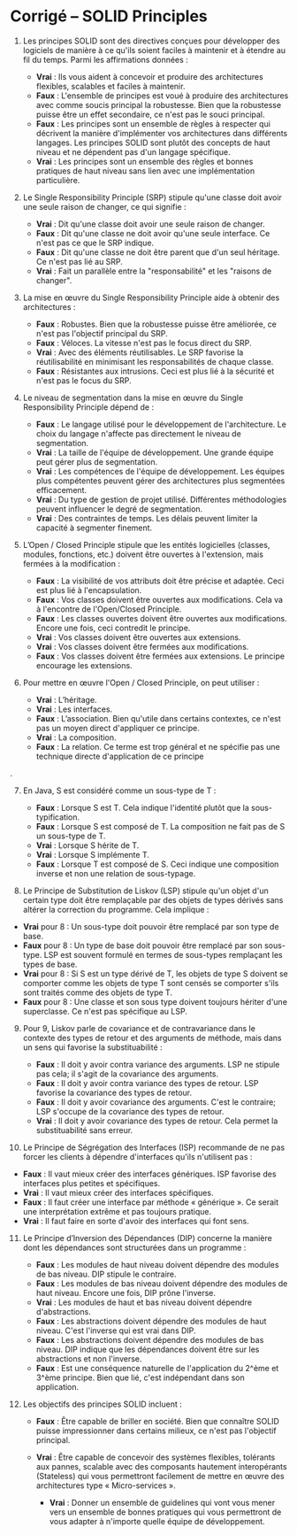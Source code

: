# Corrigé – SOLID Principles

1. Les principes SOLID sont des directives conçues pour développer des logiciels de manière à ce qu'ils soient faciles à maintenir et à étendre au fil du temps. Parmi les affirmations données :
   - **Vrai** : Ils vous aident à concevoir et produire des architectures flexibles, scalables et faciles à maintenir.
   - **Faux** : L'ensemble de principes est voué à produire des architectures avec comme soucis principal la robustesse. Bien que la robustesse puisse être un effet secondaire, ce n'est pas le souci principal.
   - **Faux** : Les principes sont un ensemble de règles à respecter qui décrivent la manière d'implémenter vos architectures dans différents langages. Les principes SOLID sont plutôt des concepts de haut niveau et ne dépendent pas d'un langage spécifique.
   - **Vrai** : Les principes sont un ensemble des règles et bonnes pratiques de haut niveau sans lien avec une implémentation particulière.

2. Le Single Responsibility Principle (SRP) stipule qu'une classe doit avoir une seule raison de changer, ce qui signifie :

   - **Vrai** : Dit qu'une classe doit avoir une seule raison de changer.
   - **Faux** : Dit qu'une classe ne doit avoir qu'une seule interface. Ce n'est pas ce que le SRP indique.
   - **Faux** : Dit qu'une classe ne doit être parent que d'un seul héritage. Ce n'est pas lié au SRP.
   - **Vrai** : Fait un parallèle entre la "responsabilité" et les "raisons de changer".

3. La mise en œuvre du Single Responsibility Principle aide à obtenir des architectures :

   - **Faux** : Robustes. Bien que la robustesse puisse être améliorée, ce n'est pas l'objectif principal du SRP.
   - **Faux** : Véloces. La vitesse n'est pas le focus direct du SRP.
   - **Vrai** : Avec des éléments réutilisables. Le SRP favorise la réutilisabilité en minimisant les responsabilités de chaque classe.
   - **Faux** : Résistantes aux intrusions. Ceci est plus lié à la sécurité et n'est pas le focus du SRP.

4. Le niveau de segmentation dans la mise en œuvre du Single Responsibility Principle dépend de :

   - **Faux** : Le langage utilisé pour le développement de l'architecture. Le choix du langage n'affecte pas directement le niveau de segmentation.
   - **Vrai** : La taille de l'équipe de développement. Une grande équipe peut gérer plus de segmentation.
   - **Vrai** : Les compétences de l'équipe de développement. Les équipes plus compétentes peuvent gérer des architectures plus segmentées efficacement.
   - **Vrai** : Du type de gestion de projet utilisé. Différentes méthodologies peuvent influencer le degré de segmentation.
   - **Vrai** : Des contraintes de temps. Les délais peuvent limiter la capacité à segmenter finement.

5. L’Open / Closed Principle stipule que les entités logicielles (classes, modules, fonctions, etc.) doivent être ouvertes à l'extension, mais fermées à la modification :

   - **Faux** : La visibilité de vos attributs doit être précise et adaptée. Ceci est plus lié à l'encapsulation.
   - **Faux** : Vos classes doivent être ouvertes aux modifications. Cela va à l'encontre de l'Open/Closed Principle.
   - **Faux** : Les classes ouvertes doivent être ouvertes aux modifications. Encore une fois, ceci contredit le principe.
   - **Vrai** : Vos classes doivent être ouvertes aux extensions.
   - **Vrai** : Vos classes doivent être fermées aux modifications.
   - **Faux** : Vos classes doivent être fermées aux extensions. Le principe encourage les extensions.

6. Pour mettre en œuvre l'Open / Closed Principle, on peut utiliser :

   - **Vrai** : L’héritage.
   - **Vrai** : Les interfaces.
   - **Faux** : L’association. Bien qu'utile dans certains contextes, ce n'est pas un moyen direct d'appliquer ce principe.
   - **Vrai** : La composition.
   - **Faux** : La relation. Ce terme est trop général et ne spécifie pas une technique directe d'application de ce principe

.

7. En Java, S est considéré comme un sous-type de T :

   - **Faux** : Lorsque S est T. Cela indique l'identité plutôt que la sous-typification.
   - **Faux** : Lorsque S est composé de T. La composition ne fait pas de S un sous-type de T.
   - **Vrai** : Lorsque S hérite de T.
   - **Vrai** : Lorsque S implémente T.
   - **Faux** : Lorsque T est composé de S. Ceci indique une composition inverse et non une relation de sous-typage.

8.  Le Principe de Substitution de Liskov (LSP) stipule qu'un objet d'un certain type doit être remplaçable par des objets de types dérivés sans altérer la correction du programme. Cela implique :

   - **Vrai** pour 8 : Un sous-type doit pouvoir être remplacé par son type de base. 
   - **Faux** pour 8 : Un type de base doit pouvoir être remplacé par son sous-type. LSP est souvent formulé en termes de sous-types remplaçant les types de base.
   - **Vrai** pour 8 : Si S est un type dérivé de T, les objets de type S doivent se comporter comme les objets de type T sont censés se comporter s'ils sont traités comme des objets de type T.
   - **Faux** pour 8 : Une classe et son sous type doivent toujours hériter d'une superclasse. Ce n'est pas spécifique au LSP.

9. Pour 9, Liskov parle de covariance et de contravariance dans le contexte des types de retour et des arguments de méthode, mais dans un sens qui favorise la substituabilité :
    - **Faux** : Il doit y avoir contra variance des arguments. LSP ne stipule pas cela; il s'agit de la covariance des arguments.
    - **Faux** : Il doit y avoir contra variance des types de retour. LSP favorise la covariance des types de retour.
    - **Faux** : Il doit y avoir covariance des arguments. C'est le contraire; LSP s'occupe de la covariance des types de retour.
    - **Vrai** : Il doit y avoir covariance des types de retour. Cela permet la substituabilité sans erreur.

10. Le Principe de Ségrégation des Interfaces (ISP) recommande de ne pas forcer les clients à dépendre d'interfaces qu'ils n'utilisent pas :

   - **Faux** : Il vaut mieux créer des interfaces génériques. ISP favorise des interfaces plus petites et spécifiques.
   - **Vrai** : Il vaut mieux créer des interfaces spécifiques.
   - **Faux** : Il faut créer une interface par méthode « générique ». Ce serait une interprétation extrême et pas toujours pratique.
   - **Vrai** : Il faut faire en sorte d'avoir des interfaces qui font sens.

11. Le Principe d’Inversion des Dépendances (DIP) concerne la manière dont les dépendances sont structurées dans un programme :

    - **Faux** : Les modules de haut niveau doivent dépendre des modules de bas niveau. DIP stipule le contraire.
    - **Faux** : Les modules de bas niveau doivent dépendre des modules de haut niveau. Encore une fois, DIP prône l'inverse.
    - **Vrai** : Les modules de haut et bas niveau doivent dépendre d'abstractions.
    - **Faux** : Les abstractions doivent dépendre des modules de haut niveau. C'est l'inverse qui est vrai dans DIP.
    - **Faux** : Les abstractions doivent dépendre des modules de bas niveau. DIP indique que les dépendances doivent être sur les abstractions et non l'inverse.
    - **Faux** : Est une conséquence naturelle de l'application du 2^ème et 3^ème principe. Bien que lié, c'est indépendant dans son application.

12. Les objectifs des principes SOLID incluent :

    - **Faux** : Être capable de briller en société. Bien que connaître SOLID puisse impressionner dans certains milieux, ce n'est pas l'objectif principal.
    - **Vrai** : Être capable de concevoir des systèmes flexibles, tolérants aux pannes, scalable avec des composants hautement interopérants (Stateless) qui vous permettront facilement de mettre en œuvre des architectures type « Micro-services ».

        - **Vrai** : Donner un ensemble de guidelines qui vont vous mener vers un ensemble de bonnes pratiques qui vous permettront de vous adapter à n'importe quelle équipe de développement.
